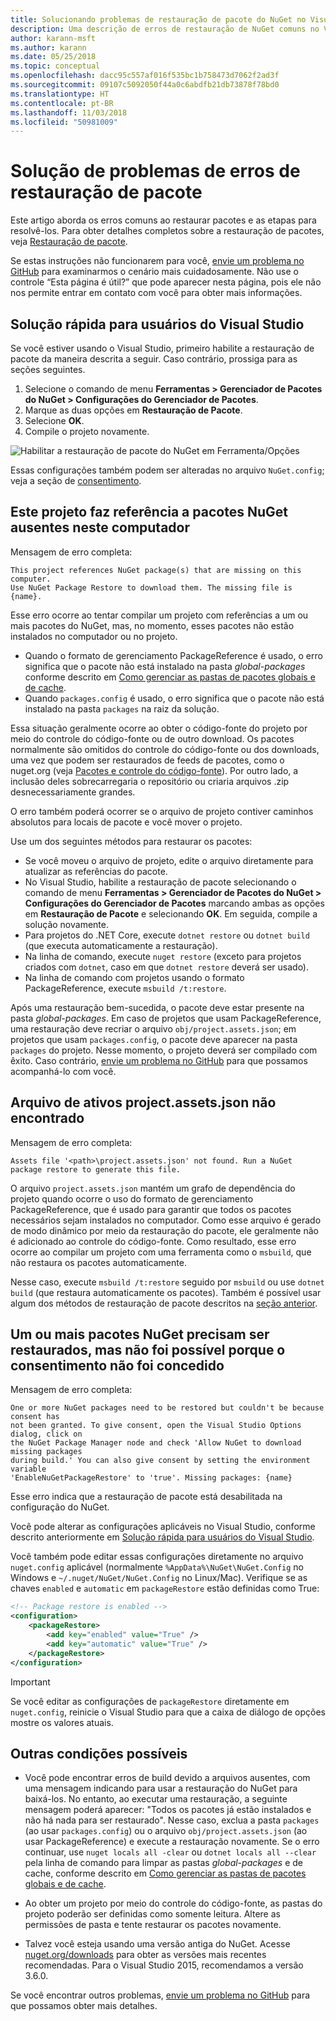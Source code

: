 ```yaml
---
title: Solucionando problemas de restauração de pacote do NuGet no Visual Studio
description: Uma descrição de erros de restauração de NuGet comuns no Visual Studio e como solucioná-los.
author: karann-msft
ms.author: karann
ms.date: 05/25/2018
ms.topic: conceptual
ms.openlocfilehash: dacc95c557af016f535bc1b758473d7062f2ad3f
ms.sourcegitcommit: 09107c5092050f44a0c6abdfb21db73878f78bd0
ms.translationtype: HT
ms.contentlocale: pt-BR
ms.lasthandoff: 11/03/2018
ms.locfileid: "50981009"
---
```

# <a name="troubleshooting-package-restore-errors"></a>Solução de problemas de erros de restauração de pacote

Este artigo aborda os erros comuns ao restaurar pacotes e as etapas para resolvê-los. Para obter detalhes completos sobre a restauração de pacotes, veja [Restauração de pacote](../consume-packages/package-restore.md#enabling-and-disabling-package-restore).

Se estas instruções não funcionarem para você, [envie um problema no GitHub](https://github.com/NuGet/docs.microsoft.com-nuget/issues) para examinarmos o cenário mais cuidadosamente. Não use o controle “Esta página é útil?” que pode aparecer nesta página, pois ele não nos permite entrar em contato com você para obter mais informações.

## <a name="quick-solution-for-visual-studio-users"></a>Solução rápida para usuários do Visual Studio

Se você estiver usando o Visual Studio, primeiro habilite a restauração de pacote da maneira descrita a seguir. Caso contrário, prossiga para as seções seguintes.

1. Selecione o comando de menu **Ferramentas > Gerenciador de Pacotes do NuGet > Configurações do Gerenciador de Pacotes**.
1. Marque as duas opções em **Restauração de Pacote**.
1. Selecione **OK**.
1. Compile o projeto novamente.

![Habilitar a restauração de pacote do NuGet em Ferramenta/Opções](../consume-packages/media/restore-01-autorestoreoptions.png)

Essas configurações também podem ser alteradas no arquivo `NuGet.config`; veja a seção de [consentimento](#consent).

<a name="missing"></a>

## <a name="this-project-references-nuget-packages-that-are-missing-on-this-computer"></a>Este projeto faz referência a pacotes NuGet ausentes neste computador

Mensagem de erro completa:

```output
This project references NuGet package(s) that are missing on this computer.
Use NuGet Package Restore to download them. The missing file is {name}.
```

Esse erro ocorre ao tentar compilar um projeto com referências a um ou mais pacotes do NuGet, mas, no momento, esses pacotes não estão instalados no computador ou no projeto.

- Quando o formato de gerenciamento PackageReference é usado, o erro significa que o pacote não está instalado na pasta *global-packages* conforme descrito em [Como gerenciar as pastas de pacotes globais e de cache](managing-the-global-packages-and-cache-folders.md).
- Quando `packages.config` é usado, o erro significa que o pacote não está instalado na pasta `packages` na raiz da solução.

Essa situação geralmente ocorre ao obter o código-fonte do projeto por meio do controle do código-fonte ou de outro download. Os pacotes normalmente são omitidos do controle do código-fonte ou dos downloads, uma vez que podem ser restaurados de feeds de pacotes, como o nuget.org (veja [Pacotes e controle do código-fonte](Packages-and-Source-Control.md)). Por outro lado, a inclusão deles sobrecarregaria o repositório ou criaria arquivos .zip desnecessariamente grandes.

O erro também poderá ocorrer se o arquivo de projeto contiver caminhos absolutos para locais de pacote e você mover o projeto.

Use um dos seguintes métodos para restaurar os pacotes:

- Se você moveu o arquivo de projeto, edite o arquivo diretamente para atualizar as referências do pacote.
- No Visual Studio, habilite a restauração de pacote selecionando o comando de menu **Ferramentas > Gerenciador de Pacotes do NuGet > Configurações do Gerenciador de Pacotes** marcando ambas as opções em **Restauração de Pacote** e selecionando **OK**. Em seguida, compile a solução novamente.
- Para projetos do .NET Core, execute `dotnet restore` ou `dotnet build` (que executa automaticamente a restauração).
- Na linha de comando, execute `nuget restore` (exceto para projetos criados com `dotnet`, caso em que `dotnet restore` deverá ser usado).
- Na linha de comando com projetos usando o formato PackageReference, execute `msbuild /t:restore`.

Após uma restauração bem-sucedida, o pacote deve estar presente na pasta *global-packages*. Em caso de projetos que usam PackageReference, uma restauração deve recriar o arquivo `obj/project.assets.json`; em projetos que usam `packages.config`, o pacote deve aparecer na pasta `packages` do projeto. Nesse momento, o projeto deverá ser compilado com êxito. Caso contrário, [envie um problema no GitHub](https://github.com/NuGet/docs.microsoft.com-nuget/issues) para que possamos acompanhá-lo com você.

<a name="assets"></a>

## <a name="assets-file-projectassetsjson-not-found"></a>Arquivo de ativos project.assets.json não encontrado

Mensagem de erro completa:

```output
Assets file '<path>\project.assets.json' not found. Run a NuGet package restore to generate this file.
```

O arquivo `project.assets.json` mantém um grafo de dependência do projeto quando ocorre o uso do formato de gerenciamento PackageReference, que é usado para garantir que todos os pacotes necessários sejam instalados no computador. Como esse arquivo é gerado de modo dinâmico por meio da restauração do pacote, ele geralmente não é adicionado ao controle do código-fonte. Como resultado, esse erro ocorre ao compilar um projeto com uma ferramenta como o `msbuild`, que não restaura os pacotes automaticamente.

Nesse caso, execute `msbuild /t:restore` seguido por `msbuild` ou use `dotnet build` (que restaura automaticamente os pacotes). Também é possível usar algum dos métodos de restauração de pacote descritos na [seção anterior](#missing).

<a name="consent"></a>

## <a name="one-or-more-nuget-packages-need-to-be-restored-but-couldnt-be-because-consent-has-not-been-granted"></a>Um ou mais pacotes NuGet precisam ser restaurados, mas não foi possível porque o consentimento não foi concedido

Mensagem de erro completa:

```output
One or more NuGet packages need to be restored but couldn't be because consent has
not been granted. To give consent, open the Visual Studio Options dialog, click on
the NuGet Package Manager node and check 'Allow NuGet to download missing packages
during build.' You can also give consent by setting the environment variable
'EnableNuGetPackageRestore' to 'true'. Missing packages: {name}
```

Esse erro indica que a restauração de pacote está desabilitada na configuração do NuGet.

Você pode alterar as configurações aplicáveis no Visual Studio, conforme descrito anteriormente em [Solução rápida para usuários do Visual Studio](#quick-solution-for-visual-studio-users).

Você também pode editar essas configurações diretamente no arquivo `nuget.config` aplicável (normalmente `%AppData%\NuGet\NuGet.Config` no Windows e `~/.nuget/NuGet/NuGet.Config` no Linux/Mac). Verifique se as chaves `enabled` e `automatic` em `packageRestore` estão definidas como True:

```xml
<!-- Package restore is enabled -->
<configuration>
    <packageRestore>
        <add key="enabled" value="True" />
        <add key="automatic" value="True" />
    </packageRestore>
</configuration>
```

> [!Important]
> Se você editar as configurações de `packageRestore` diretamente em `nuget.config`, reinicie o Visual Studio para que a caixa de diálogo de opções mostre os valores atuais.

## <a name="other-potential-conditions"></a>Outras condições possíveis

- Você pode encontrar erros de build devido a arquivos ausentes, com uma mensagem indicando para usar a restauração do NuGet para baixá-los. No entanto, ao executar uma restauração, a seguinte mensagem poderá aparecer: "Todos os pacotes já estão instalados e não há nada para ser restaurado". Nesse caso, exclua a pasta `packages` (ao usar `packages.config`) ou o arquivo `obj/project.assets.json` (ao usar PackageReference) e execute a restauração novamente. Se o erro continuar, use `nuget locals all -clear` ou `dotnet locals all --clear` pela linha de comando para limpar as pastas *global-packages* e de cache, conforme descrito em [Como gerenciar as pastas de pacotes globais e de cache](managing-the-global-packages-and-cache-folders.md).

- Ao obter um projeto por meio do controle do código-fonte, as pastas do projeto poderão ser definidas como somente leitura. Altere as permissões de pasta e tente restaurar os pacotes novamente.

- Talvez você esteja usando uma versão antiga do NuGet. Acesse [nuget.org/downloads](https://www.nuget.org/downloads) para obter as versões mais recentes recomendadas. Para o Visual Studio 2015, recomendamos a versão 3.6.0.

Se você encontrar outros problemas, [envie um problema no GitHub](https://github.com/NuGet/docs.microsoft.com-nuget/issues) para que possamos obter mais detalhes.
